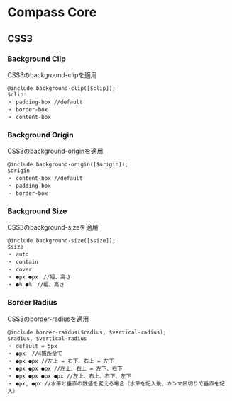 # Compass Core

## CSS3

### Background Clip

CSS3のbackground-clipを適用

    @include background-clip([$clip]);
    $clip:
    ・ padding-box //default
    ・ border-box
    ・ content-box

### Background Origin

CSS3のbackground-originを適用

    @include background-origin([$origin]);
    $origin
    ・ content-box //default
    ・ padding-box
    ・ border-box

### Background Size

CSS3のbackground-sizeを適用

    @include background-size([$size]);
    $size
    ・ auto
    ・ contain
    ・ cover
    ・ ●px ●px　//幅、高さ
    ・ ●% ●%　//幅、高さ

### Border Radius

CSS3のborder-radiusを適用

    @include border-raidus($radius, $vertical-radius);
    $radius, $vertical-radius
    ・ default = 5px
    ・ ●px  //4箇所全て
    ・ ●px ●px //左上 = 右下、右上 = 左下
    ・ ●px ●px ●px //左上、右上 = 左下、右下
    ・ ●px ●px ●px ●px //左上、右上、右下、左下
    ・ ●px, ●px //水平と垂直の数値を変える場合（水平を記入後、カンマ区切りで垂直を記入）